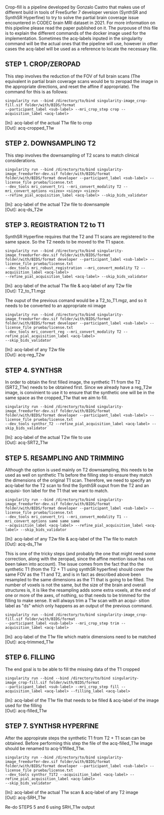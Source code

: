 Crop-fill is a pipeline developed by Gonzalo Castro that makes use of different build in tools
of FreeSurfer 7 developer version (SynthSR and SynthSR Hyperfine) to try to solve the partial
brain coverage issue encountered in CODEC brain MRI dataset in 2021. For more information on
this pipeline please read the paper published on it. The purpouse of this file is to explain the
different commands of the docker image used for the implementation. Sometimes the acq-labels 
inputed in the singularity command will be the actual ones that the pipeline will use, however 
in other cases the acq-label will be used as a reference to locate the necessary file.

## STEP 1. CROP/ZEROPAD
This step involves the reduction of the FOV of full brain scans (The equivalent in partial brain
coverage scans would be to zeropad the image in the appropriate directions, and reset the affine
if appropriate). The command for this is as follows:
```
singularity run --bind /directory/to/bind singularity-image_crop-fill.sif folder/with/BIDS/format
--participant_label <sub-label> --mri_crop_step crop --acquisition_label <acq-label>
```   
[In]: acq-label of the actual T1w file to crop   
[Out]: acq-cropped_T1w

## STEP 2. DOWNSAMPLING T2
This step involves the downsampling of T2 scans to match clinical considerations.
``` 
singularity run --bind /directory/to/bind singularity-image_freedurfer-dev.sif folder/with/BIDS/format
folder/with/BIDS/format developer --participant_label <sub-label> --license_file prueba/license.txt
--dev_tools mri_convert_tri --mri_convert_modality T2 --mri_convert_options <sizex> <sizey> <sizez>
--refine_pial_acquisition_label <acq-label> --skip_bids_validator
``` 
[In]: acq-label of the actual T2w file to downsample   
[Out]: acq-ds_T2w

## STEP 3. REGISTRATION T2 to T1
SynthSR Hyperfine requires that the T2 and T1 scans are registered to the same space. So the T2 needs
to be moved to the T1 space.
``` 
singularity run --bind /directory/to/bind singularity-image_freedurfer-dev.sif folder/with/BIDS/format
folder/with/BIDS/format developer --participant_label <sub-label> --license_file prueba/license.txt
--dev_tools mri_robust_registration --mri_convert_modality T2 --acquisition_label <acq-label>
--refine_pial_acquisition_label <acq-label> --skip_bids_validator
``` 
[In]: acq-label of the actual T1w file & acq-label of any T2w file   
[Out]: T2_to_T1.mgz   

The ouput of the previous comand would be a T2_to_T1.mgz, and so it needs to be converted to an appropriate
nii image
``` 
singularity run --bind /directory/to/bind singularity-image_freedurfer-dev.sif folder/with/BIDS/format
folder/with/BIDS/format developer --participant_label <sub-label> --license_file prueba/license.txt
--dev_tools mri_convert_reg --mri_convert_modality T2 --refine_pial_acquisition_label <acq-label>
--skip_bids_validator
``` 
[In]: acq-label of any T2w file   
[Out]: acq-reg_T2w

## STEP 4. SYNTHSR
In order to obtain the first filled image, the synthetic T1 from the T2 (SRT2_T1w) needs to be obtained first.
Since we already have a reg_T2w image, is convinient to use it to ensure that the synthetic one will be in the
same space as the cropped_T1w that we aim to fill.
``` 
singularity run --bind /directory/to/bind singularity-image_freedurfer-dev.sif folder/with/BIDS/format
folder/with/BIDS/format developer --participant_label <sub-label> --license_file prueba/license.txt
--dev_tools synthsr_T2 --refine_pial_acquisition_label <acq-label> --skip_bids_validator
``` 
[In]: acq-label of the actual T2w file to use   
[Out]: acq-SRT2_T1w

## STEP 5. RESAMPLING AND TRIMMING
Although the option is used mainly on T2 downsampling, this needs to be used as well on synthetic
T1s before the filling step to ensure they match the dimensions of the original T1 scan. Therefore,
we need to specify an acq-label for the T2 scan to find the SynthSR ouput from the T2 and an acquisi-
tion label for the T1 that we want to match.
``` 
singularity run --bind /directory/to/bind singularity-image_freedurfer-dev.sif folder/with/BIDS/format
folder/with/BIDS/format developer --participant_label <sub-label> --license_file prueba/license.txt
--dev_tools mri_convert_tri --mri_convert_modality T1 --mri_convert_options same same same
--acquisition_label <acq-label> --refine_pial_acquisition_label <acq-label> --skip_bids_validator
``` 
[In]: acq-label of any T2w file & acq-label of the T1w file to match   
[Out]: acq-ds_T1w   

This is one of the tricky steps (and probably the one that might need some correction, along with the
zeropad, since the affine mention issue has not been taken into account). The issue comes from the fact
that tho the synthetic T1 (from the T2 + T1 using synthSR hyperfine) should cover the same FOV as the
T1 and T2, and is in fact as described above been resampled to the same dimensions as the T1 that is going
to be filled. The number of voxels is not the same, but the size of the brain and overall structures is,
it is like the resampling adds some extra voxels, at the end of one or more of the axes, of nothing, so
that needs to be trimmed for the filling to make sense. It will always trim a T1w scan with an acqui-
sition label as "ds" which only happens as an output of the previous command.
``` 
singularity run --bind /directory/to/bind singularity-image_crop-fill.sif folder/with/BIDS/format
--participant_label <sub-label> --mri_crop_step trim --acquisition_label <acq-label>
``` 
[In]: acq-label of the T1w file which matrix dimensions need to be matched   
[Out]: acq-trimmed_T1w

## STEP 6. FILLING
The end goal is to be able to fill the missing data of the T1 cropped
``` 
singularity run --bind --bind /directory/to/bind singularity-image_crop-fill.sif folder/with/BIDS/format
--participant_label <sub-label> --mri_crop_step fill --acquisition_label <acq-label> --filling_label <acq-label>
``` 
[In]: acq-label of the T1w file that needs to be filled & acq-label of the image used for the filling   
[Out]: acq-filled_T1w

## STEP 7. SYNTHSR HYPERFINE
After the appropirate steps the synthetic T1 from T2 + T1 scan can be obtained. Before performing this step the 
file of the acq-filled_T1w image should be renamed to acq-V1filled_T1w.
``` 
singularity run --bind /directory/to/bind singularity-image_freedurfer-dev.sif folder/with/BIDS/format
folder/with/BIDS/format developer --participant_label <sub-label> --license_file prueba/license.txt
--dev_tools synthsr_T1T2 --acquisition_label <acq-label> --refine_pial_acquisition_label <acq-label>
--skip_bids_validator
``` 
[In]: acq-label of the actual T1w scan & acq-label of any T2 image   
[Out]: acq-SRH_T1w   

Re-do STEPS 5 and 6 using SRH_T1w output
